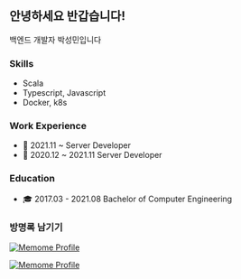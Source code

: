 ## 안녕하세요 반갑습니다!

백엔드 개발자 박성민입니다

### Skills

- Scala
- Typescript, Javascript
- Docker, k8s

### Work Experience

- 🍫 2021.11 ~ Server Developer
- 🥯 2020.12 ~ 2021.11 Server Developer

### Education

- 🎓 2017.03 - 2021.08 Bachelor of Computer Engineering

### 방명록 남기기

[![Memome Profile](https://readme.memome.be/v1/seongmin)](https://memome.be/seongmin)

[![Memome Profile](https://readme.memome.be/v1/jindo123)](https://memome.be/jindo123)
